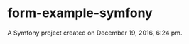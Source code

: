 form-example-symfony
====================

A Symfony project created on December 19, 2016, 6:24 pm.
